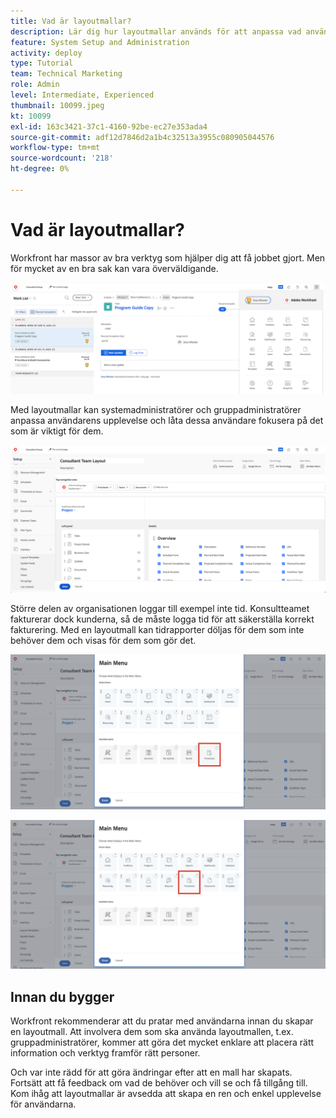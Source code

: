 ```yaml
---
title: Vad är layoutmallar?
description: Lär dig hur layoutmallar används för att anpassa vad användarna ser i gränssnittet.
feature: System Setup and Administration
activity: deploy
type: Tutorial
team: Technical Marketing
role: Admin
level: Intermediate, Experienced
thumbnail: 10099.jpeg
kt: 10099
exl-id: 163c3421-37c1-4160-92be-ec27e353ada4
source-git-commit: adf12d7846d2a1b4c32513a3955c080905044576
workflow-type: tm+mt
source-wordcount: '218'
ht-degree: 0%

---
```


# Vad är layoutmallar?

Workfront har massor av bra verktyg som hjälper dig att få jobbet gjort. Men för mycket av en bra sak kan vara överväldigande.

![Hem- och huvudmeny](assets/what-are-layout-templates-01.png)

Med layoutmallar kan systemadministratörer och gruppadministratörer anpassa användarens upplevelse och låta dessa användare fokusera på det som är viktigt för dem.

![Hem- och huvudmeny](assets/what-are-layout-templates-02.png)

Större delen av organisationen loggar till exempel inte tid. Konsultteamet fakturerar dock kunderna, så de måste logga tid för att säkerställa korrekt fakturering. Med en layoutmall kan tidrapporter döljas för dem som inte behöver dem och visas för dem som gör det.

![Hem- och huvudmeny](assets/what-are-layout-templates-03.png)

![Hem- och huvudmeny](assets/what-are-layout-templates-04.png)


## Innan du bygger

Workfront rekommenderar att du pratar med användarna innan du skapar en layoutmall. Att involvera dem som ska använda layoutmallen, t.ex. gruppadministratörer, kommer att göra det mycket enklare att placera rätt information och verktyg framför rätt personer.

Och var inte rädd för att göra ändringar efter att en mall har skapats. Fortsätt att få feedback om vad de behöver och vill se och få tillgång till. Kom ihåg att layoutmallar är avsedda att skapa en ren och enkel upplevelse för användarna.
